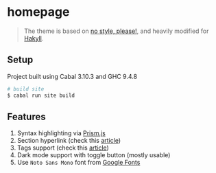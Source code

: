# homepage

> The theme is based on [no style, please!](https://github.com/riggraz/no-style-please), and heavily modified for [Hakyll](https://jaspervdj.be/hakyll/).

## Setup

Project built using Cabal 3.10.3 and GHC 9.4.8

```sh
# build site
$ cabal run site build
```

## Features

1. Syntax highlighting via [Prism.js](https://prismjs.com)
2. Section hyperlink (check this [article](https://frasertweedale.github.io/blog-fp/posts/2020-12-10-hakyll-section-links.html))
3. Tags support (check this [article](https://myme.no/posts/2023-01-13-adding-tags-to-hakyll.html))
4. Dark mode support with toggle button (mostly usable)
5. Use `Noto Sans Mono` font from [Google Fonts](https://fonts.google.com/noto/specimen/Noto+Sans+Mono)
